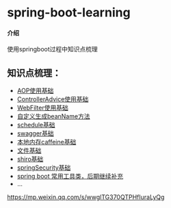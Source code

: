 # spring-boot-learning

#### 介绍
使用springboot过程中知识点梳理


## 知识点梳理：
- [AOP使用基础](./learn-aspect)
- [ControllerAdvice使用基础](./learn-advice)
- [WebFilter使用基础](./learn-webfilter)
- [自定义生成beanName方法](./customer-bean-name)
- [schedule基础](./learn-schedule)
- [swagger基础](./learn-swagger)
- [本地内存caffeine基础](./learn-caffeine)
- [文件基础](./learn-web-file)
- [shiro基础](./learn-shiro)
- [springSecurity基础](./learn-springsecurity)
- [spring boot 常用工具类，后期继续补充](./tools)
- ...

https://mp.weixin.qq.com/s/wwglTG370QTPHfIuraLyQg





